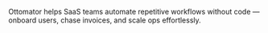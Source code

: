 Ottomator helps SaaS teams automate repetitive workflows without code — onboard users, chase invoices, and scale ops effortlessly.
